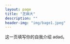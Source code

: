 ```yaml
---
layout: page
title: "芝麻大"
description: "" 
header-img: "img/bage1.jpeg"
---
```


这一页填写你的自我介绍 adad。





